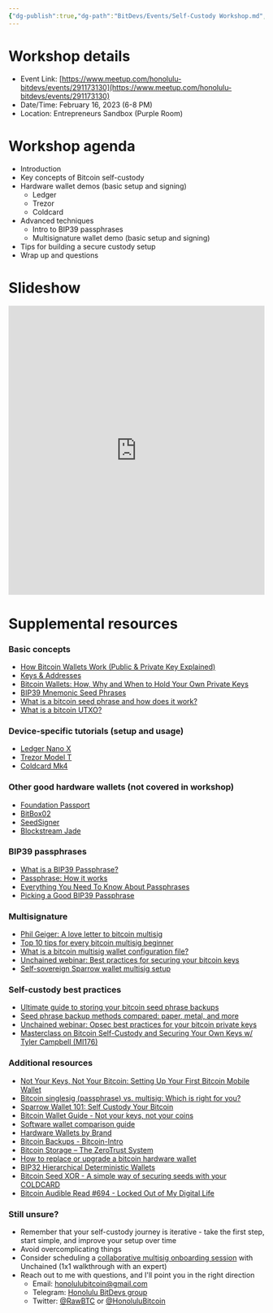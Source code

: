 ```yaml
---
{"dg-publish":true,"dg-path":"BitDevs/Events/Self-Custody Workshop.md","permalink":"/bit-devs/events/self-custody-workshop/","title":"Self-Custody Workshop","tags":["bitdevs, workshop, bitcoin, self-custody, keys, resource"],"noteIcon":"3","created":"2023-05-19T23:54:01.140-10:00","updated":"2023-05-19T23:58:20.832-10:00"}
---
```




# Workshop details
- Event Link: [https://www.meetup.com/honolulu-bitdevs/events/291173130](https://www.meetup.com/honolulu-bitdevs/events/291173130)
- Date/Time: February 16, 2023 (6-8 PM)
- Location: Entrepreneurs Sandbox (Purple Room)

# Workshop agenda  
- Introduction
- Key concepts of Bitcoin self-custody
- Hardware wallet demos (basic setup and signing)
	- Ledger
	- Trezor
	- Coldcard
- Advanced techniques
	- Intro to BIP39 passphrases
	- Multisignature wallet demo (basic setup and signing)
- Tips for building a secure custody setup 
- Wrap up and questions

# Slideshow
<style>
.responsive-wrap iframe{ max-width: 100%;}
</style>
<div class="responsive-wrap">
<!-- this is the embed code provided by Google -->
  <iframe src="https://docs.google.com/presentation/d/e/2PACX-1vQGjKz_f7YGDRX63gi6JJY4dPY5eFV_aDir6zzeg04UVxrcZkXF1twuLIC_ZqgB3DP07TFM1aLj42gg/embed?start=false&loop=false&delayms=60000" frameborder="0" width="960" height="569" allowfullscreen="true" mozallowfullscreen="true" webkitallowfullscreen="true"></iframe>
<!-- Google embed ends -->
</div>

# Supplemental resources

### Basic concepts
- [How Bitcoin Wallets Work (Public & Private Key Explained)](https://www.youtube.com/watch?v=GSTiKjnBaes)
- [Keys & Addresses](https://learnmeabitcoin.com/beginners/keys_addresses)
- [Bitcoin Wallets: How, Why and When to Hold Your Own Private Keys](https://www.swanbitcoin.com/bitcoin-wallets-not-your-keys-not-your-bitcoin/)
- [BIP39 Mnemonic Seed Phrases](https://river.com/learn/terms/b/bip-39/)
- [What is a bitcoin seed phrase and how does it work?](https://unchained.com/blog/what-is-a-bitcoin-seed-phrase/)
- [What is a bitcoin UTXO?](https://youtu.be/0_5wb5agLqE)

### Device-specific tutorials (setup and usage)
- [Ledger Nano X](https://youtu.be/R0YWdw2AOCg)
- [Trezor Model T](https://youtu.be/TtlgE2Fx3m8)
- [Coldcard Mk4](https://youtu.be/FAYmE5-40PQ)

### Other good hardware wallets (not covered in workshop)
- [Foundation Passport](https://foundationdevices.com/)
- [BitBox02](https://shiftcrypto.ch/bitbox02/)
- [SeedSigner](https://seedsigner.com/)
- [Blockstream Jade](https://blockstream.com/jade/)

### BIP39 passphrases
- [What is a BIP39 Passphrase?](https://www.blockplate.com/blogs/blockplate/what-is-a-bip39-passphrase#:~:text=A%20passphrase%20is%20different%20from,wallets%20utilizing%20the%20BIP39%20standard)
- [Passphrase: How it works](https://youtu.be/DR5SKuhF-50)
- [Everything You Need To Know About Passphrases](https://blog.coinkite.com/everything-you-need-to-know-about-passphrases/)
- [Picking a Good BIP39 Passphrase](https://youtu.be/nhjq_1J0EbU)

### Multisignature
- [Phil Geiger: A love letter to bitcoin multisig](https://youtu.be/6eFzvxyI06o)
- [Top 10 tips for every bitcoin multisig beginner](https://unchained.com/blog/top-10-bitcoin-multisig-tips/)
- [What is a bitcoin multisig wallet configuration file?](https://unchained.com/blog/what-is-a-multisig-wallet-configuration-file/)
- [Unchained webinar: Best practices for securing your bitcoin keys](https://youtu.be/CyuWppXLdyM)
- [Self-sovereign Sparrow wallet multisig setup](https://youtu.be/Gx0mke_4BJU)

### Self-custody best practices
- [Ultimate guide to storing your bitcoin seed phrase backups](https://unchained.com/blog/how-to-store-bitcoin-seed-phrase-backups/)
- [Seed phrase backup methods compared: paper, metal, and more](https://unchained.com/blog/seed-phrase-backup-methods-recording-paper-metal/)
- [Unchained webinar: Opsec best practices for your bitcoin private keys](https://youtu.be/D_M7Cc81Ph4)
- [Masterclass on Bitcoin Self-Custody and Securing Your Own Keys w/ Tyler Campbell (MI176)](https://youtu.be/9K7LZGVRf6Q)

### Additional resources
- [Not Your Keys, Not Your Bitcoin: Setting Up Your First Bitcoin Mobile Wallet](https://www.citadel21.com/not-your-keys-not-your-bitcoin)
- [Bitcoin singlesig (passphrase) vs. multisig: Which is right for you?](https://unchained.com/blog/bitcoin-singlesig-passphrase-vs-multisig/)
- [Sparrow Wallet 101: Self Custody Your Bitcoin](https://www.ministryofnodes.com.au/sparrow-wallet-101-self-custody-your-bitcoin)
- [Bitcoin Wallet Guide - Not your keys, not your coins](https://bitcoiner.guide/wallet/)
- [Software wallet comparison guide](https://bitcoin-only.com/wallets)
- [Hardware Wallets by Brand](https://armantheparman.com/hwws/)
- [Bitcoin Backups - Bitcoin-Intro](https://bitcoin-intro.com/en/backup)
- [Bitcoin Storage – The ZeroTrust System](https://armantheparman.com/bitcoin-storage-get-better/)
- [How to replace or upgrade a bitcoin hardware wallet](https://unchained.com/blog/how-to-replace-upgrade-bitcoin-hardware-wallet/)
- [BIP32 Hierarchical Deterministic Wallets](https://river.com/learn/terms/b/bip-32/)
- [Bitcoin Seed XOR - A simple way of securing seeds with your COLDCARD](https://seedxor.com/)
- [Bitcoin Audible Read #694 - Locked Out of My Digital Life](https://overcast.fm/+MYnx0XEWA)

### Still unsure?
- Remember that your self-custody journey is iterative - take the first step, start simple, and improve your setup over time
- Avoid overcomplicating things
- Consider scheduling a [collaborative multisig onboarding session](https://unchained.com/concierge/) with Unchained (1x1 walkthrough with an expert)
- Reach out to me with questions, and I'll point you in the right direction
  - Email: [honolulubitcoin@gmail.com](https://mail.google.com/mail/?view=cm&source=mailto&to=honolulubitcoin@gmail.com)
  - Telegram: [Honolulu BitDevs group](https://t.me/+Uh9gbHO9EHFkZWJh)
  - Twitter: [@RawBTC](https://twitter.com/RawBTC) or [@HonoluluBitcoin](https://twitter.com/HonoluluBitcoin)


